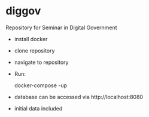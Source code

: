 # diggov
Repository for Seminar in Digital Government

- install docker
- clone repository
- navigate to repository
- Run:

  docker-compose -up

- database can be accessed via http://localhost:8080

- initial data included

  



